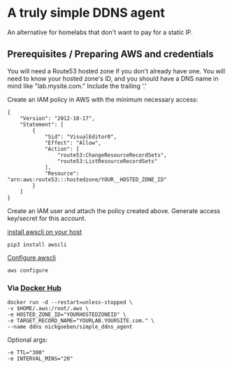 # A truly simple DDNS agent

An alternative for homelabs that don't want to pay for a static IP.

## Prerequisites / Preparing AWS and credentials

You will need a Route53 hosted zone if you don't already have one. 
You will need to know your hosted zone's ID, 
and you should have a DNS name in mind like "lab.mysite.com." Include the trailing '.'

Create an IAM policy in AWS with the minimum necessary access:
```
{
    "Version": "2012-10-17",
    "Statement": [
        {
            "Sid": "VisualEditor0",
            "Effect": "Allow",
            "Action": [
                "route53:ChangeResourceRecordSets",
                "route53:ListResourceRecordSets"
            ],
            "Resource": "arn:aws:route53:::hostedzone/YOUR__HOSTED_ZONE_ID"
        }
    ]
}
```

Create an IAM user and attach the policy created above. Generate access key/secret for this account.

[install awscli on your host](https://docs.aws.amazon.com/cli/latest/userguide/cli-chap-install.html)
```
pip3 install awscli
```

[Configure awscli](https://docs.aws.amazon.com/cli/latest/userguide/cli-chap-configure.html#cli-quick-configuration)
```
aws configure
```

### Via [Docker Hub](https://hub.docker.com/repository/docker/nickgoeben/simple_ddns_agent)
```
docker run -d --restart=unless-stopped \
-v $HOME/.aws:/root/.aws \
-e HOSTED_ZONE_ID="YOURHOSTEDZONEID" \
-e TARGET_RECORD_NAME="YOURLAB.YOURSITE.com." \
--name ddns nickgoeben/simple_ddns_agent
```

Optional args:
```
-e TTL="300" 
-e INTERVAL_MINS="20"
```